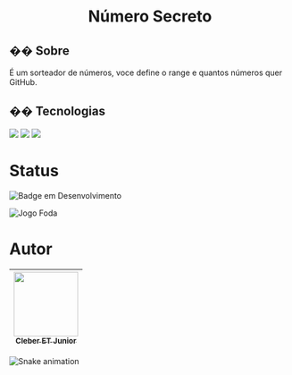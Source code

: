 <h1 align="center"> Número Secreto </h1>

<h2>�� Sobre</h2>
<p>É um sorteador de números, voce define o range e quantos números quer GitHub.</p>

## �� Tecnologias
<div>
  <img src="https://img.shields.io/badge/HTML-239120?style=for-the-badge&logo=html5&logoColor=white">
  <img src="https://img.shields.io/badge/CSS-239120?&style=for-the-badge&logo=css3&logoColor=white">
  <img src="https://img.shields.io/badge/JavaScript-F7DF1E?style=for-the-badge&logo=javascript&logoColor=black">
</div>


<h1>Status</h1>

![Badge em Desenvolvimento](http://img.shields.io/static/v1?label=STATUS&message=EM%20DESENVOLVIMENTO&color=GREEN&style=for-the-badge)

![Jogo Foda](https://i.ibb.co/Z1tfYmp/Captura-de-tela-2024-03-23-135650.png)

# Autor

| [<img loading="lazy" src="https://avatars.githubusercontent.com/u/163701086?v=4" width=115><br><sub>Cleber ET Junior</sub>](https://github.com/Mr-Etj) |
| :---: |


![Snake animation](https://github.com/Mr-Etj/Mr-Etj/blob/output/github-contribution-grid-snake.svg)
